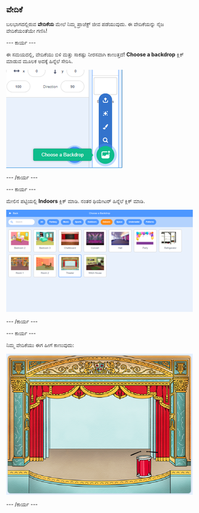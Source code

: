 ## ವೇದಿಕೆ

ಬಲಭಾಗದಲ್ಲಿರುವ **ವೇದಿಕೆಯ** ಮೇಲೆ ನಿಮ್ಮ ಪ್ರಾಜೆಕ್ಟ್ ಜೀವ ಪಡೆಯುವುದು. ಈ ವೇದಿಕೆಯನ್ನು ನೈಜ ವೇದಿಕೆಯಂತೆಯೇ ಗಣಿಸಿ!

\--- ಕಾರ್ಯ \---

ಈ ಸಮಯದಲ್ಲಿ, ವೇದಿಕೆಯು ಬಿಳಿ ಮತ್ತು ಸಾಕಷ್ಟು ನೀರಸವಾಗಿ ಕಾಣುತ್ತದೆ! **Choose a backdrop** ಕ್ಲಿಕ್ ಮಾಡುವ ಮೂಲಕ ಅದಕ್ಕೆ ಹಿನ್ನೆಲೆ ಸೇರಿಸಿ.

![ಸ್ಕ್ರೀನ್‍ಶಾಟ್](images/band-stage-choose.png)

\--- /ಕಾರ್ಯ \---

\--- ಕಾರ್ಯ \---

ಮೇಲಿನ ಪಟ್ಟಿಯಲ್ಲಿ **Indoors** ಕ್ಲಿಕ್ ಮಾಡಿ. ನಂತರ ಥಿಯೇಟರ್ ಹಿನ್ನೆಲೆ ಕ್ಲಿಕ್ ಮಾಡಿ.

![ಸ್ಕ್ರೀನ್‍ಶಾಟ್](images/band-backdrop.png)

\--- /ಕಾರ್ಯ \---

\--- ಕಾರ್ಯ \---

ನಿಮ್ಮ ವೇದಿಕೆಯು ಈಗ ಹೀಗೆ ಕಾಣುವುದು:

![ಸ್ಕ್ರೀನ್‍ಶಾಟ್](images/band-stage.png)

\--- /ಕಾರ್ಯ \---